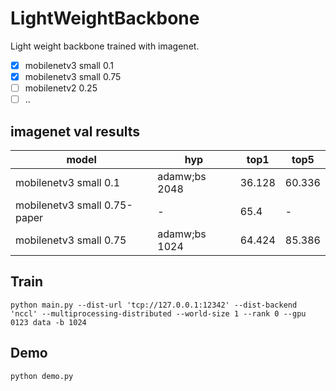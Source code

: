 # LightWeightBackbone

Light weight backbone trained with imagenet.

- [x] mobilenetv3 small 0.1
- [x] mobilenetv3 small 0.75
- [ ] mobilenetv2 0.25
- [ ] ..

## imagenet val results

| model                        | hyp           | top1   | top5   |
| ---------------------------- | ------------- | ------ | ------ |
| mobilenetv3 small 0.1        | adamw;bs 2048 | 36.128 | 60.336 |
| mobilenetv3 small 0.75-paper | -             | 65.4   | -      |
| mobilenetv3 small 0.75       | adamw;bs 1024 | 64.424 | 85.386 |

## Train

```
python main.py --dist-url 'tcp://127.0.0.1:12342' --dist-backend 'nccl' --multiprocessing-distributed --world-size 1 --rank 0 --gpu 0123 data -b 1024
```

## Demo

```
python demo.py
```

